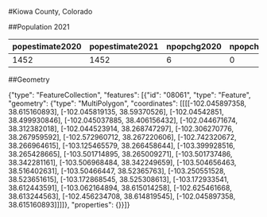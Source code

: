 #Kiowa County, Colorado

##Population 2021

| popestimate2020 | popestimate2021 | npopchg2020 | npopchg2021 | births2020 | births2021 | deaths2020 | deaths2021 | naturalchg2020 | naturalchg2021 | internationalmig2020 | internationalmig2021 | domesticmig2020 | domesticmig2021 | netmig2020 | netmig2021 |  rbirth2021  |  rdeath2021  | rnaturalchg2021 | rinternationalmig2021 | rdomesticmig2021 | rnetmig2021  |
|-----------------|-----------------|-------------|-------------|------------|------------|------------|------------|----------------|----------------|----------------------|----------------------|-----------------|-----------------|------------|------------|--------------|--------------|-----------------|-----------------------|------------------|--------------|
| 1452            | 1452            | 6           | 0           | 2          | 14         | 5          | 14         | -3             | 0              | 0                    | 0                    | 9               | -1              | 9          | -1         | 9.6418732782 | 9.6418732782 | 0               | 0                     | -0.688705234     | -0.688705234|

##Geometry

{"type": "FeatureCollection", "features": [{"id": "08061", "type": "Feature", "geometry": {"type": "MultiPolygon", "coordinates": [[[[-102.045897358, 38.615160893], [-102.045819135, 38.59370526], [-102.04542851, 38.499930846], [-102.045037885, 38.406156432], [-102.044671674, 38.312382018], [-102.044523914, 38.268747297], [-102.306270776, 38.267959592], [-102.572960712, 38.267220606], [-102.742320672, 38.266964615], [-103.125465579, 38.266458644], [-103.399928516, 38.265428665], [-103.501714895, 38.265009271], [-103.501737486, 38.342281161], [-103.506968484, 38.342249659], [-103.504656463, 38.516402631], [-103.50466447, 38.52365763], [-103.250551528, 38.523651615], [-103.172868545, 38.525308613], [-103.172933541, 38.612443591], [-103.062164894, 38.615014258], [-102.625461668, 38.613244563], [-102.456234708, 38.614819545], [-102.045897358, 38.615160893]]]]}, "properties": {}}]}

